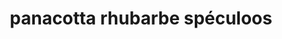 ---
title: panacotta rhubarbe spéculoos
draft: false
layout: recettes
type: dessert
categories:
  - Sucrée
regime:
  - vegan
cuisson: Oui
temperature: Froid
plate: 100
check: Oui
checkAlwaysOk: false
ingredients:
  legumes:
    - title: Rhubarbe
      quantite: 7
      unit: Kg
  lof:
    - title: lait d’amande
      quantite: 4
      unit: litre
  sucres:
    - title: Speculoos
      quantite: 1
      unit: Kg
    - title: vanille extrait concentré
      quantite: 40
      unit: ml
    - title: sucre de canne (blond)
      quantite: 900
      unit: grammes
  autres:
    - title: Agar-agar
      quantite: 16
      unit: grammes
preparation: |-
  
  Épluchez et coupez la rhubarbe en petits tronçons et mettez-la dans
  une casserole avec 500g de sucre. Ajuster en gouttant.


  Faites revenir le tout en mélangeant de temps en temps jusqu’à
  obtenir une belle compotée


  Si la rhubarbe a rendu trop d’eau et que la compote semble trop
  liquide, égoutter l’excèdent d’eau dans une passoire type
  écumoire ou dans une passoire avec un torchon pour éviter de perdre
  la pulpe.


  Mixer les speculoos et les répartir dans les 100 vérines ou
  ramequins.


  Faites chauffer le lait végétal avec 400gr de sucre et la vanille
  jusqu’à ébullition. Le lait va monter, baisser le feu juste avant
  qu'il déborde. Ajoutez l'agar-agar, remuer à l'aide d'un fouet.


  Répartir la préparation dans les vérines sur les spéculoos.
  Réserver au frais, l'agar-agar va figer avec le froid.


  Une fois les panne cotte prêtes, répartir la compotée de rhubarbe.
publishDate: 2025-06-13T14:40:00.000Z
uuid: nqdhy6r4
titleslug: panacotta-rhubarbe-speculoos_nqdhy6r4
---